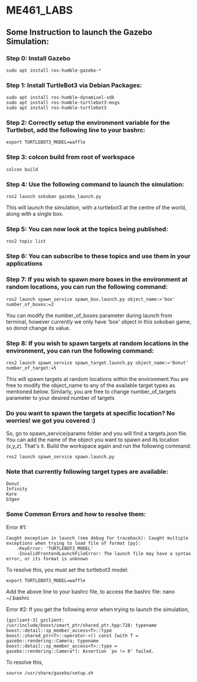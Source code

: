 # ME461_LABS
## Some Instruction to launch the Gazebo Simulation:  
### Step 0: Install Gazebo     
	
 	sudo apt install ros-humble-gazebo-*  
  
### Step 1: Install TurtleBot3 via Debian Packages:       
	  
 	sudo apt install ros-humble-dynamixel-sdk      
	sudo apt install ros-humble-turtlebot3-msgs    
	sudo apt install ros-humble-turtlebot3    
  
### Step 2: Correctly setup the environment variable for the Turtlebot, add the following line to your bashrc:     
			
   	export TURTLEBOT3_MODEL=waffle       
  
### Step 3: colcon build from root of workspace      
	
	colcon build       
    	  
### Step 4: Use the following command to launch the simulation:        
		
  	ros2 launch sokoban gazebo_launch.py      
	
 This will launch the simulation, with a turtlebot3 at the centre of the world, along with a single box.  	  
  
### Step 5: You can now look at the topics being published:   
	ros2 topic list    
  
### Step 6: You can subscribe to these topics and use them in your applications    
  
### Step 7: If you wish to spawn more boxes in the environment at random locations, you can run the following command:    
  			  
	ros2 launch spawn_service spawn_box.launch.py object_name:='box' number_of_boxes:=2  
	
 You can modify the number_of_boxes parameter during launch from terminal, however currently we only have 'box' object in this sokoban game, so donot change its value.        
     
### Step 8: If you wish to spawn targets at random locations in the environment, you can run the following command:   
			  
   	ros2 launch spawn_service spawn_target.launch.py object_name:='Donut' number_of_target:=5            
	
 This will spawn targets at random locations within the environment.You are free to modify the object_name to any of the available target types as mentioned below. Similarly, you are free to change number_of_targets parameter to your desired number of targets  

### Do you want to spawn the targets at specific location? No worries! we got you covered :)
So, go to spawn_service/params folder and you will find a targets.json file. You can add the name of the object you want to spawn and its location (x,y,z). That's it. Build the workspace again and run the following command: 

	ros2 launch spawn_service spawn.launch.py

### Note that currently following target types are available:    
	Donut  
	Infinity   
	Kare  
	b3gen   
### Some Common Errors and how to resolve them:  
Error #1:

	Caught exception in launch (see debug for traceback): Caught multiple exceptions when trying to load file of format [py]:  
		-KeyError: 'TURTLEBOT3_MODEL'  
		-InvalidFrontendLaunchFileError: The launch file may have a syntax error, or its format is unknown  
 		
To resolve this, you must set the turtlebot3 model:
 		
	export TURTLEBOT3_MODEL=waffle

Add the above line to your bashrc file, to access the bashrc file: nano ~/.bashrc
  
Error #2: 
If you get the following error when trying to launch the simulation, 

	[gzclient-3] gzclient: /usr/include/boost/smart_ptr/shared_ptr.hpp:728: typename boost::detail::sp_member_access<T>::type boost::shared_ptr<T>::operator->() const [with T =   	   
	gazebo::rendering::Camera; typename boost::detail::sp_member_access<T>::type = gazebo::rendering::Camera*]: Assertion `px != 0' failed.  
	
To resolve this,

	source /usr/share/gazebo/setup.sh


	  

